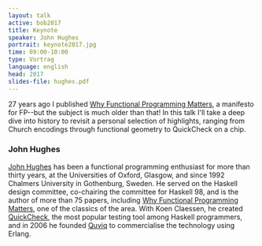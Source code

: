 ```yaml
---
layout: talk
active: bob2017
title: Keynote
speaker: John Hughes
portrait: keynote2017.jpg
time: 09:00-10:00
type: Vortrag
language: english
head: 2017
slides-file: hughes.pdf
---
```


27 years ago I
published
[Why Functional Programming Matters](http://www.cse.chalmers.se/~rjmh/Papers/whyfp.pdf),
a manifesto for FP--but the subject is much older than that! In this
talk I'll take a deep dive into history to revisit a personal
selection of highlights, ranging from Church encodings through
functional geometry to QuickCheck on a chip.

### John Hughes

[John Hughes](http://www.cse.chalmers.se/~rjmh/)
has been a functional programming enthusiast for more than thirty
years, at the Universities of Oxford, Glasgow, and since 1992 Chalmers
University in Gothenburg, Sweden. He served on the Haskell design
committee, co-chairing the committee for Haskell 98, and is the author
of more than 75 papers,
including
[Why Functional Programming Matters](http://www.cse.chalmers.se/~rjmh/Papers/whyfp.pdf),
one of the classics of the area. With Koen Claessen, he created
[QuickCheck](https://en.wikipedia.org/wiki/QuickCheck), the most popular testing tool among Haskell programmers,
and in 2006 he founded [Quviq](http://www.quviq.com/) to commercialise
the technology using Erlang.
